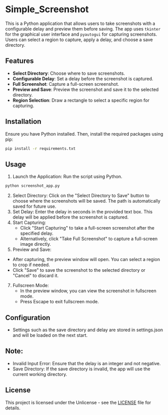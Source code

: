 # Simple_Screenshot

This is a Python application that allows users to take screenshots with a configurable delay and preview them before saving. The app uses `tkinter` for the graphical user interface and `pyautogui` for capturing screenshots. Users can select a region to capture, apply a delay, and choose a save directory.

## Features

- **Select Directory**: Choose where to save screenshots.
- **Configurable Delay**: Set a delay before the screenshot is captured.
- **Full Screenshot**: Capture a full-screen screenshot.
- **Preview and Save**: Preview the screenshot and save it to the selected directory.
- **Region Selection**: Draw a rectangle to select a specific region for capturing.

## Installation

Ensure you have Python installed. Then, install the required packages using pip:
```bash
pip install -r requirements.txt
```
## Usage
1. Launch the Application: Run the script using Python.
```bash
python screenshot_app.py
```
2. Select Directory: Click on the "Select Directory to Save" button to choose where the screenshots will be saved. The path is automatically saved for future use.
3. Set Delay: Enter the delay in seconds in the provided text box. This delay will be applied before the screenshot is captured.
4. Start Capturing:
   * Click "Start Capturing" to take a full-screen screenshot after the specified delay.
   * Alternatively, click "Take Full Screenshot" to capture a full-screen image directly.
6. Preview and Save:
  * After capturing, the preview window will open. You can select a region to crop if needed.
  * Click "Save" to save the screenshot to the selected directory or "Cancel" to discard it.
7. Fullscreen Mode:
   * In the preview window, you can view the screenshot in fullscreen mode.
   * Press Escape to exit fullscreen mode.
## Configuration
* Settings such as the save directory and delay are stored in settings.json and will be loaded on the next start.
## Note:
* Invalid Input Error: Ensure that the delay is an integer and not negative.
* Save Directory: If the save directory is invalid, the app will use the current working directory.
## License
This project is licensed under the Unlicense - see the [LICENSE](LICENSE) file for details.

